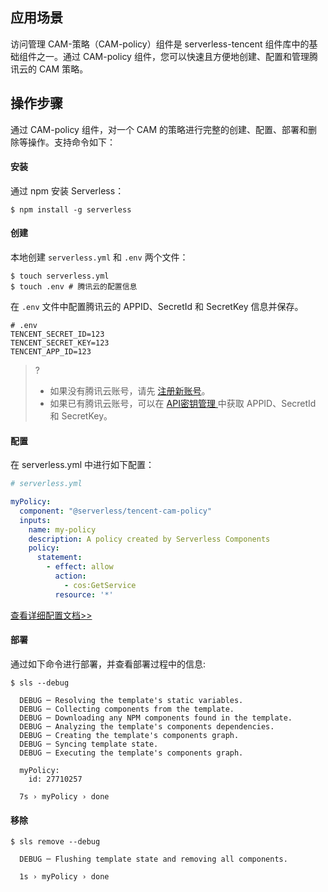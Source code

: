 ## 应用场景
访问管理 CAM-策略（CAM-policy）组件是 serverless-tencent 组件库中的基础组件之一。通过 CAM-policy 组件，您可以快速且方便地创建、配置和管理腾讯云的 CAM 策略。

## 操作步骤

通过 CAM-policy 组件，对一个 CAM 的策略进行完整的创建、配置、部署和删除等操作。支持命令如下：

#### 安装

通过 npm 安装 Serverless：

```console
$ npm install -g serverless
```

#### 创建

本地创建 `serverless.yml` 和 `.env` 两个文件：

```console
$ touch serverless.yml
$ touch .env # 腾讯云的配置信息
```

在 `.env` 文件中配置腾讯云的 APPID、SecretId 和 SecretKey 信息并保存。
```
# .env
TENCENT_SECRET_ID=123
TENCENT_SECRET_KEY=123
TENCENT_APP_ID=123
```

>?
> - 如果没有腾讯云账号，请先 [注册新账号](https://intl.cloud.tencent.com/register)。
> - 如果已有腾讯云账号，可以在 [API密钥管理
](https://console.cloud.tencent.com/cam/capi) 中获取 APPID、SecretId 和 SecretKey。

#### 配置

在 serverless.yml 中进行如下配置：

```yml
# serverless.yml

myPolicy:
  component: "@serverless/tencent-cam-policy"
  inputs:
    name: my-policy
    description: A policy created by Serverless Components
    policy:
      statement:
        - effect: allow
          action:
            - cos:GetService
          resource: '*'

```
 [查看详细配置文档>>](https://github.com/serverless-tencent/tencent-cam-policy/blob/master/docs/configure.md)


#### 部署

通过如下命令进行部署，并查看部署过程中的信息:
```console
$ sls --debug

  DEBUG ─ Resolving the template's static variables.
  DEBUG ─ Collecting components from the template.
  DEBUG ─ Downloading any NPM components found in the template.
  DEBUG ─ Analyzing the template's components dependencies.
  DEBUG ─ Creating the template's components graph.
  DEBUG ─ Syncing template state.
  DEBUG ─ Executing the template's components graph.

  myPolicy: 
    id: 27710257

  7s › myPolicy › done
```


#### 移除
```console
$ sls remove --debug

  DEBUG ─ Flushing template state and removing all components.

  1s › myPolicy › done


```

